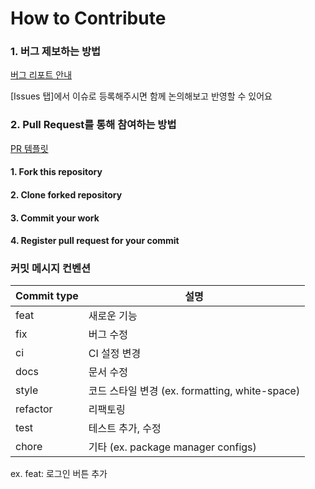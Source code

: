 # How to Contribute

### 1. 버그 제보하는 방법

[버그 리포트 안내](https://github.com/wtb-kr/wtb-web/blob/main/.github/ISSUE_TEMPLATE/bug_report.md)

[Issues 탭]에서 이슈로 등록해주시면 함께 논의해보고 반영할 수 있어요

### 2. Pull Request를 통해 참여하는 방법

[PR 템플릿](https://github.com/wtb-kr/wtb-web/blob/main/.github/PULL_REQUEST_TEMPLATE.md)

#### 1. Fork this repository

#### 2. Clone forked repository

#### 3. Commit your work

#### 4. Register pull request for your commit

### 커밋 메시지 컨벤션

| Commit type | 설명                                                 |
|-------------|------------------------------------------------------|
| feat        | 새로운 기능                                          |
| fix         | 버그 수정                                            |
| ci          | CI 설정 변경                                         |
| docs        | 문서 수정                                            |
| style       | 코드 스타일 변경 (ex. formatting, white-space)        |
| refactor    | 리팩토링                                             |
| test        | 테스트 추가, 수정                                     |
| chore       | 기타 (ex. package manager configs)                   |

ex. feat: 로그인 버튼 추가